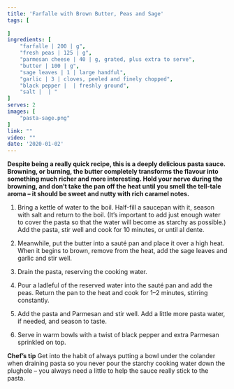 ```yaml
---
title: 'Farfalle with Brown Butter, Peas and Sage'
tags: [
    
]
ingredients: [
    "farfalle | 200 | g",
    "fresh peas | 125 | g",
    "parmesan cheese | 40 | g, grated, plus extra to serve",
    "butter | 100 | g",
    "sage leaves | 1 | large handful",
    "garlic | 3 | cloves, peeled and finely chopped",
    "black pepper |  | freshly ground",
    "salt |  | "
]
serves: 2
images: [
    "pasta-sage.png"
]
link: ""
video: ""
date: '2020-01-02'
---
```


**Despite being a really quick recipe, this is a deeply delicious pasta
sauce. Browning, or burning, the butter completely transforms the
flavour into something much richer and more interesting. Hold your
nerve during the browning, and don’t take the pan off the heat until
you smell the tell-tale aroma – it should be sweet and nutty with
rich caramel notes.**

1. Bring a kettle of water to the boil. Half-fill a saucepan with it,
season with salt and return to the boil. (It’s important to add just
enough water to cover the pasta so that the water will become
as starchy as possible.) Add the pasta, stir well and cook for 10
minutes, or until al dente.

2. Meanwhile, put the butter into a sauté pan and place it over a
high heat. When it begins to brown, remove from the heat, add
the sage leaves and garlic and stir well.

3. Drain the pasta, reserving the cooking water.

4. Pour a ladleful of the reserved water into the sauté pan and add
the peas. Return the pan to the heat and cook for 1–2 minutes,
stirring constantly.

5. Add the pasta and Parmesan and stir well. Add a little more
pasta water, if needed, and season to taste.

6. Serve in warm bowls with a twist of black pepper and extra
Parmesan sprinkled on top.


**Chef’s tip**
Get into the habit of always putting a bowl under the colander
when draining pasta so you never pour the starchy cooking water
down the plughole – you always need a little to help the sauce
really stick to the pasta.